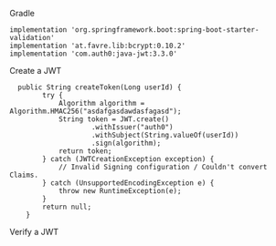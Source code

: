 Gradle

    implementation 'org.springframework.boot:spring-boot-starter-validation'
    implementation 'at.favre.lib:bcrypt:0.10.2'
    implementation 'com.auth0:java-jwt:3.3.0'

Create a JWT

```
  public String createToken(Long userId) {
        try {
            Algorithm algorithm = Algorithm.HMAC256("asdafgasdawdasfagasd");
            String token = JWT.create()
                    .withIssuer("auth0")
                    .withSubject(String.valueOf(userId))
                    .sign(algorithm);
            return token;
        } catch (JWTCreationException exception) {
            // Invalid Signing configuration / Couldn't convert Claims.
        } catch (UnsupportedEncodingException e) {
            throw new RuntimeException(e);
        }
        return null;
    }
```

Verify a JWT

